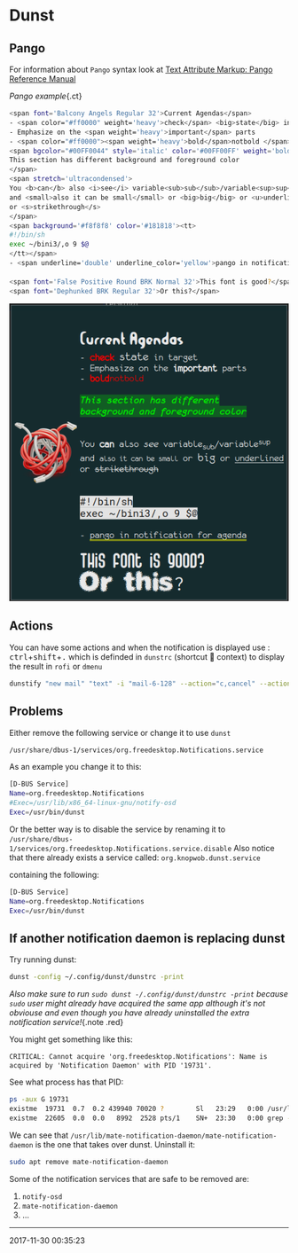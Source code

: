 # Dunst
## Pango
For information about `Pango` syntax look at [Text Attribute Markup: Pango Reference Manual][TAMPRM]

_Pango example_{.ct}
``` sh
<span font='Balcony Angels Regular 32'>Current Agendas</span>
- <span color="#ff0000" weight='heavy'>check</span> <big>state</big> in target
- Emphasize on the <span weight='heavy'>important</span> parts
- <span color="#ff0000"><span weight='heavy'>bold</span>notbold </span>
<span bgcolor="#00FF0044" style='italic' color='#00FF00FF' weight='bold' stretch='expanded'>
This section has different background and foreground color
</span>
<span stretch='ultracondensed'>
You <b>can</b> also <i>see</i> variable<sub>sub</sub>/variable<sup>sup</sup> 
and <small>also it can be small</small> or <big>big</big> or <u>underlined</u>
or <s>strikethrough</s>
</span>
<span background='#f8f8f8' color='#181818'><tt>
#!/bin/sh
exec ~/bini3/,o 9 $@
</tt></span>
- <span underline='double' underline_color='yellow'>pango in notification for agenda</span>

<span font='False Positive Round BRK Normal 32'>This font is good?</span>
<span font='Dephunked BRK Regular 32'>Or this?</span>
```
![agenda.png](/img/agenda.png)
## Actions
You can have some actions and when the notification is displayed use :
<kbd>ctrl</kbd>+<kbd>shift</kbd>+<kbd>.</kbd> which is definded in `dunstrc` (shortcut  context) to display the result in `rofi` or `dmenu`

``` sh
dunstify "new mail" "text" -i "mail-6-128" --action="c,cancel" --action="r,reply"
```

## Problems
Either remove the following service or change it to use `dunst`

```bash
/usr/share/dbus-1/services/org.freedesktop.Notifications.service
```

As an example you change it to this:

```bash
[D-BUS Service]
Name=org.freedesktop.Notifications
#Exec=/usr/lib/x86_64-linux-gnu/notify-osd
Exec=/usr/bin/dunst
```

Or the better way is to disable the service by renaming it to
`/usr/share/dbus-1/services/org.freedesktop.Notifications.service.disable`
Also notice that there already exists a service called:
`org.knopwob.dunst.service`

containing the following:

```bash
[D-BUS Service]
Name=org.freedesktop.Notifications
Exec=/usr/bin/dunst
```

## If another notification daemon is replacing dunst
Try running dunst:
``` sh
dunst -config ~/.config/dunst/dunstrc -print
```
_Also make sure to run `sudo dunst -/.config/dunst/dunstrc -print` because `sudo` user might already have acquired the same app although it's not obviouse and even though you have already uninstalled the extra notification service!_{.note .red}

You might get something like this:
```
CRITICAL: Cannot acquire 'org.freedesktop.Notifications': Name is acquired by 'Notification Daemon' with PID '19731'.
```
See what process has that PID:
``` sh
ps -aux G 19731
existme  19731  0.7  0.2 439940 70020 ?        Sl   23:29   0:00 /usr/lib/mate-notification-daemon/mate-notification-daemon
existme  22605  0.0  0.0   8992  2528 pts/1    SN+  23:30   0:00 grep --color=always --exclude-dir=.bzr --exclude-dir=CVS --exclude-dir=.git --exclude-dir=.hg --exclude-dir=.svn 19731
```
We can see that `/usr/lib/mate-notification-daemon/mate-notification-daemon` is the one that takes over dunst. Uninstall it:
``` sh
sudo apt remove mate-notification-daemon
```

Some of the notification services that are safe to be removed are:
1. `notify-osd`
2. `mate-notification-daemon`
3. ...

-----------------------------------------
2017-11-30 00:35:23

[TAMPRM]: https://developer.gnome.org/pango/stable/PangoMarkupFormat.html